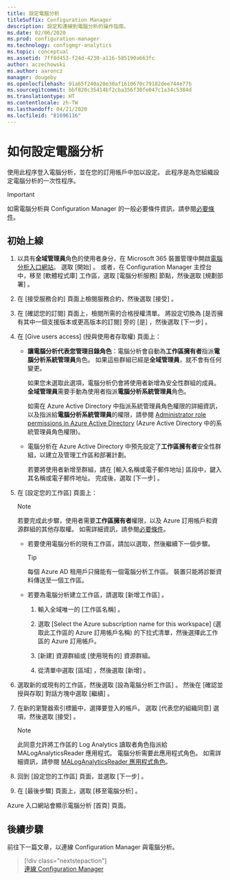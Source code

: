 ```yaml
---
title: 設定電腦分析
titleSuffix: Configuration Manager
description: 設定和連線到電腦分析的操作指南。
ms.date: 02/06/2020
ms.prod: configuration-manager
ms.technology: configmgr-analytics
ms.topic: conceptual
ms.assetid: 7ff8d453-f24d-4230-a116-585190a663fc
author: aczechowski
ms.author: aaroncz
manager: dougeby
ms.openlocfilehash: 91a65f240a20e30af1610670c79182dee744e77b
ms.sourcegitcommit: bbf820c35414bf2cba356f30fe047c1a34c5384d
ms.translationtype: HT
ms.contentlocale: zh-TW
ms.lasthandoff: 04/21/2020
ms.locfileid: "81696116"
---
```

# <a name="how-to-set-up-desktop-analytics"></a>如何設定電腦分析

使用此程序登入電腦分析，並在您的訂用帳戶中加以設定。 此程序是為您組織設定電腦分析的一次性程序。  

> [!Important]  
> 如需電腦分析與 Configuration Manager 的一般必要條件資訊，請參閱[必要條件](overview.md#prerequisites)。  

## <a name="initial-onboarding"></a>初始上線

1. 以具有**全域管理員**角色的使用者身分，在 Microsoft 365 裝置管理中開啟[電腦分析入口網站](https://aka.ms/desktopanalytics)。 選取 [開始]  。 或者，在 Configuration Manager 主控台中，移至 [軟體程式庫]  工作區，選取 [電腦分析服務]  節點，然後選取 [規劃部署]  。

2. 在 [接受服務合約]  頁面上檢閱服務合約，然後選取 [接受]  。  

3. 在 [確認您的訂閱]  頁面上，檢閱所需的合格授權清單。 將設定切換為 [是否擁有其中一個支援版本或更高版本的訂閱]  旁的 [是]  ，然後選取 [下一步]  。  

4. 在 [Give users access] \(授與使用者存取權\)  頁面上：

    - **讓電腦分析代表您管理目錄角色**：電腦分析會自動為**工作區擁有者**指派**電腦分析系統管理員**角色。 如果這些群組已經是**全域管理員**，就不會有任何變更。

        如果您未選取此選項，電腦分析仍會將使用者新增為安全性群組的成員。 **全域管理員**需要手動為使用者指派**電腦分析系統管理員**角色。

        如需在 Azure Active Directory 中指派系統管理員角色權限的詳細資訊，以及指派給**電腦分析系統管理員**的權限，請參閱 [Administrator role permissions in Azure Active Directory](https://docs.microsoft.com/azure/active-directory/users-groups-roles/directory-assign-admin-roles) (Azure Active Directory 中的系統管理員角色權限)。  

    - 電腦分析在 Azure Active Directory 中預先設定了**工作區擁有者**安全性群組，以建立及管理工作區和部署計劃。

        若要將使用者新增至群組，請在 [輸入名稱或電子郵件地址]  區段中，鍵入其名稱或電子郵件地址。 完成後，選取 [下一步]  。

5. 在 [設定您的工作區]  頁面上：  

    > [!NOTE]  
    > 若要完成此步驟，使用者需要**工作區擁有者**權限，以及 Azure 訂用帳戶和資源群組的其他存取權。 如需詳細資訊，請參閱[必要條件](overview.md#prerequisites)。  

    - 若要使用電腦分析的現有工作區，請加以選取，然後繼續下一個步驟。  

        > [!TIP]  
        > 每個 Azure AD 租用戶只擁能有一個電腦分析工作區。 裝置只能將診斷資料傳送至一個工作區。  

    - 若要為電腦分析建立工作區，請選取 [新增工作區]  。  

        1. 輸入全域唯一的 [工作區名稱]  。

        2. 選取 [Select the Azure subscription name for this workspace] \(選取此工作區的 Azure 訂用帳戶名稱\)  的下拉式清單，然後選擇此工作區的 Azure 訂用帳戶。  

        3. [新建]  資源群組或 [使用現有的]  資源群組。

        4. 從清單中選取 [區域]  ，然後選取 [新增]  。  

6. 選取新的或現有的工作區，然後選取 [設為電腦分析工作區]  。  然後在 [確認並授與存取]  對話方塊中選取 [繼續]  。  

7. 在新的瀏覽器索引標籤中，選擇要登入的帳戶。 選取 [代表您的組織同意]  選項，然後選取 [接受]  。  

    > [!Note]  
    > 此同意允許將工作區的 Log Analytics 讀取者角色指派給 MALogAnalyticsReader 應用程式。 電腦分析需要此應用程式角色。 如需詳細資訊，請參閱 [MALogAnalyticsReader 應用程式角色](troubleshooting.md#bkmk_MALogAnalyticsReader)。  

8. 回到 [設定您的工作區]  頁面，並選取 [下一步]  。  

9. 在 [最後步驟]  頁面上，選取 [移至電腦分析]  。

Azure 入口網站會顯示電腦分析 [首頁]  頁面。

## <a name="next-steps"></a>後續步驟

前往下一篇文章，以連線 Configuration Manager 與電腦分析。
> [!div class="nextstepaction"]  
> [連線 Configuration Manager](connect-configmgr.md)  
